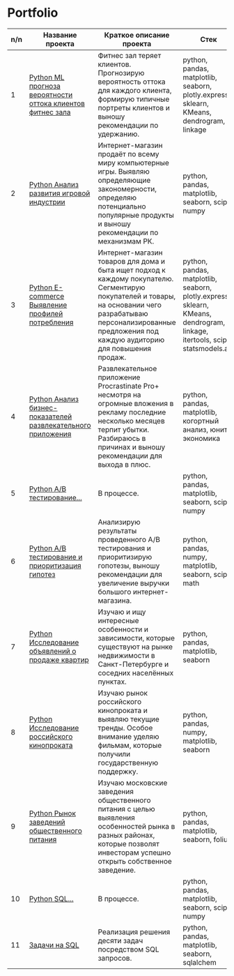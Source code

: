 # Portfolio
| n/n | Название проекта | Краткое описание проекта | Стек |  
|-|-|-|-|    
|1| [Python ML прогноза вероятности оттока клиентов фитнес зала](https://github.com/OlySub/Portfolio/tree/main/Python%20ML%20%D0%BF%D1%80%D0%BE%D0%B3%D0%BD%D0%BE%D0%B7%D0%B0%20%D0%B2%D0%B5%D1%80%D0%BE%D1%8F%D1%82%D0%BD%D0%BE%D1%81%D1%82%D0%B8%20%D0%BE%D1%82%D1%82%D0%BE%D0%BA%D0%B0%20%D0%BA%D0%BB%D0%B8%D0%B5%D0%BD%D1%82%D0%BE%D0%B2%20%D1%84%D0%B8%D1%82%D0%BD%D0%B5%D1%81%20%D0%B7%D0%B0%D0%BB%D0%B0) | Фитнес зал теряет клиентов. Прогнозирую вероятность оттока для каждого клиента, формирую типичные портреты клиентов и выношу рекомендации по удержанию. | python, pandas, matplotlib, seaborn, plotly.express, sklearn, KMeans, dendrogram, linkage |  
|2| [Python Анализ развития игровой индустрии](https://github.com/OlySub/Portfolio/tree/main/Python%20%D0%90%D0%BD%D0%B0%D0%BB%D0%B8%D0%B7%20%D1%80%D0%B0%D0%B7%D0%B2%D0%B8%D1%82%D0%B8%D1%8F%20%D0%B8%D0%B3%D1%80%D0%BE%D0%B2%D0%BE%D0%B9%20%D0%B8%D0%BD%D0%B4%D1%83%D1%81%D1%82%D1%80%D0%B8%D0%B8) | Интернет-магазин продаёт по всему миру компьютерные игры. Выявляю определяющие закономерности, определяю потенциально популярные продукты и выношу рекомендации по механизмам РК. | python, pandas, matplotlib, seaborn, scipy, numpy |  
|3| [Python E-commerce Выявление профилей потребления](https://github.com/OlySub/Portfolio/tree/main/Python%20E-commerce%20%D0%92%D1%8B%D1%8F%D0%B2%D0%BB%D0%B5%D0%BD%D0%B8%D0%B5%20%D0%BF%D1%80%D0%BE%D1%84%D0%B8%D0%BB%D0%B5%D0%B9%20%D0%BF%D0%BE%D1%82%D1%80%D0%B5%D0%B1%D0%BB%D0%B5%D0%BD%D0%B8%D1%8F) | Интернет-магазин товаров для дома и быта ищет подход к каждому покупателю. Сегментирую покупателей и товары, на основании чего разрабатываю персонализированные предложения под каждую аудиторию для повышения продаж. | python, pandas, matplotlib, seaborn, plotly.express, sklearn, KMeans, dendrogram, linkage, itertools, scipy, statsmodels.api |  
|4| [Python Анализ бизнес-показателей развлекательного приложения](https://github.com/OlySub/Portfolio/tree/main/Python%20%D0%90%D0%BD%D0%B0%D0%BB%D0%B8%D0%B7%20%D0%B1%D0%B8%D0%B7%D0%BD%D0%B5%D1%81-%D0%BF%D0%BE%D0%BA%D0%B0%D0%B7%D0%B0%D1%82%D0%B5%D0%BB%D0%B5%D0%B9%20%D1%80%D0%B0%D0%B7%D0%B2%D0%BB%D0%B5%D0%BA%D0%B0%D1%82%D0%B5%D0%BB%D1%8C%D0%BD%D0%BE%D0%B3%D0%BE%20%D0%BF%D1%80%D0%B8%D0%BB%D0%BE%D0%B6%D0%B5%D0%BD%D0%B8%D1%8F) | Развлекательное приложение Procrastinate Pro+ несмотря на огромные вложения в рекламу последние несколько месяцев терпит убытки. Разбираюсь в причинах и выношу рекомендации для выхода в плюс. | python, pandas, matplotlib, когортный анализ, юнит-экономика |  
|5| [Python A/B тестирование...]() | В процессе. | python, pandas, matplotlib, seaborn, scipy, numpy |  
|6| [Python A/B тестирование и приоритизация гипотез](https://github.com/OlySub/Portfolio/tree/main/Python%20AB%20%D1%82%D0%B5%D1%81%D1%82%D0%B8%D1%80%D0%BE%D0%B2%D0%B0%D0%BD%D0%B8%D0%B5%20%D0%B8%20%D0%BF%D1%80%D0%B8%D0%BE%D1%80%D0%B8%D1%82%D0%B8%D0%B7%D0%B0%D1%86%D0%B8%D1%8F%20%D0%B3%D0%B8%D0%BF%D0%BE%D1%82%D0%B5%D0%B7%20%D0%B4%D0%BB%D1%8F%20%D1%83%D0%B2%D0%B5%D0%BB%D0%B8%D1%87%D0%B5%D0%BD%D0%B8%D1%8F%20%D0%B2%D1%8B%D1%80%D1%83%D1%87%D0%BA%D0%B8%20%D0%B8%D0%BD%D1%82%D0%B5%D1%80%D0%BD%D0%B5%D1%82-%D0%BC%D0%B0%D0%B3%D0%B0%D0%B7%D0%B8%D0%BD%D0%B0) | Анализирую результаты проведенного A/B тестирования и приоритизирую гопотезы, выношу рекомендации для увеличение выручки большого интернет-магазина. | python, pandas, numpy, matplotlib, seaborn, scipy, math |  
|7| [Python Исследование объявлений о продаже квартир](https://github.com/OlySub/Portfolio/tree/main/Python%20%D0%98%D1%81%D1%81%D0%BB%D0%B5%D0%B4%D0%BE%D0%B2%D0%B0%D0%BD%D0%B8%D0%B5%20%D0%BE%D0%B1%D1%8A%D1%8F%D0%B2%D0%BB%D0%B5%D0%BD%D0%B8%D0%B9%20%D0%BE%20%D0%BF%D1%80%D0%BE%D0%B4%D0%B0%D0%B6%D0%B5%20%D0%BA%D0%B2%D0%B0%D1%80%D1%82%D0%B8%D1%80) | Изучаю и ищу интересные особенности и зависимости, которые существуют на рынке недвижимости в Санкт-Петербурге и соседних населённых пунктах. | python, pandas, matplotlib, seaborn |  
|8| [Python Исследование российского кинопроката](https://github.com/OlySub/Portfolio/tree/main/Python%20%D0%98%D1%81%D1%81%D0%BB%D0%B5%D0%B4%D0%BE%D0%B2%D0%B0%D0%BD%D0%B8%D0%B5%20%D1%80%D0%BE%D1%81%D1%81%D0%B8%D0%B9%D1%81%D0%BA%D0%BE%D0%B3%D0%BE%20%D0%BA%D0%B8%D0%BD%D0%BE%D0%BF%D1%80%D0%BE%D0%BA%D0%B0%D1%82%D0%B0) | Изучаю рынок российского кинопроката и выявляю текущие тренды. Особое внимание уделяю фильмам, которые получили государственную поддержку. | python, pandas, numpy, matplotlib, seaborn |  
|9| [Python Рынок заведений общественного питания](https://github.com/OlySub/Portfolio/tree/main/Python%20%D0%A0%D1%8B%D0%BD%D0%BE%D0%BA%20%D0%B7%D0%B0%D0%B2%D0%B5%D0%B4%D0%B5%D0%BD%D0%B8%D0%B9%20%D0%BE%D0%B1%D1%89%D0%B5%D1%81%D1%82%D0%B2%D0%B5%D0%BD%D0%BD%D0%BE%D0%B3%D0%BE%20%D0%BF%D0%B8%D1%82%D0%B0%D0%BD%D0%B8%D1%8F) | Изучаю московские заведения общественного питания с целью выявления особенностей рынка в разных районах, которые позволят инвесторам успешно открыть собственное заведение. | python, pandas, matplotlib, seaborn, folium |  
|10| [Python SQL...]() | В процессе. | python, pandas, matplotlib, seaborn, scipy, numpy |  
|11| [Задачи на SQL](https://github.com/OlySub/Portfolio/tree/main/%D0%97%D0%B0%D0%B4%D0%B0%D1%87%D0%B8%20%D0%BD%D0%B0%20SQL) | Реализация решения десяти задач посредством SQL запросов. | python, pandas, matplotlib, seaborn, sqlalchem |   
